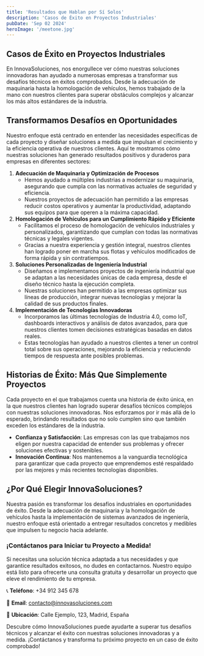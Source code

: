 ```yaml
---
title: 'Resultados que Hablan por Sí Solos'
description: 'Casos de Éxito en Proyectos Industriales'
pubDate: 'Sep 02 2024'
heroImage: '/meetone.jpg'
---
```


## Casos de Éxito en Proyectos Industriales

En InnovaSoluciones, nos enorgullece ver cómo nuestras soluciones innovadoras han ayudado a numerosas empresas a transformar sus desafíos técnicos en éxitos comprobados. Desde la adecuación de maquinaria hasta la homologación de vehículos, hemos trabajado de la mano con nuestros clientes para superar obstáculos complejos y alcanzar los más altos estándares de la industria.

## Transformamos Desafíos en Oportunidades

Nuestro enfoque está centrado en entender las necesidades específicas de cada proyecto y diseñar soluciones a medida que impulsan el crecimiento y la eficiencia operativa de nuestros clientes. Aquí te mostramos cómo nuestras soluciones han generado resultados positivos y duraderos para empresas en diferentes sectores:

1. **Adecuación de Maquinaria y Optimización de Procesos**
    - Hemos ayudado a múltiples industrias a modernizar su maquinaria, asegurando que cumpla con las normativas actuales de seguridad y eficiencia.
    - Nuestros proyectos de adecuación han permitido a las empresas reducir costos operativos y aumentar la productividad, adaptando sus equipos para que operen a la máxima capacidad.
2. **Homologación de Vehículos para un Cumplimiento Rápido y Eficiente**
    - Facilitamos el proceso de homologación de vehículos industriales y personalizados, garantizando que cumplan con todas las normativas técnicas y legales vigentes.
    - Gracias a nuestra experiencia y gestión integral, nuestros clientes han logrado poner en marcha sus flotas y vehículos modificados de forma rápida y sin contratiempos.
3. **Soluciones Personalizadas de Ingeniería Industrial**
    - Diseñamos e implementamos proyectos de ingeniería industrial que se adaptan a las necesidades únicas de cada empresa, desde el diseño técnico hasta la ejecución completa.
    - Nuestras soluciones han permitido a las empresas optimizar sus líneas de producción, integrar nuevas tecnologías y mejorar la calidad de sus productos finales.
4. **Implementación de Tecnologías Innovadoras**
    - Incorporamos las últimas tecnologías de Industria 4.0, como IoT, dashboards interactivos y análisis de datos avanzados, para que nuestros clientes tomen decisiones estratégicas basadas en datos reales.
    - Estas tecnologías han ayudado a nuestros clientes a tener un control total sobre sus operaciones, mejorando la eficiencia y reduciendo tiempos de respuesta ante posibles problemas.

## Historias de Éxito: Más Que Simplemente Proyectos

Cada proyecto en el que trabajamos cuenta una historia de éxito única, en la que nuestros clientes han logrado superar desafíos técnicos complejos con nuestras soluciones innovadoras. Nos esforzamos por ir más allá de lo esperado, brindando resultados que no solo cumplen sino que también exceden los estándares de la industria.

- **Confianza y Satisfacción**: Las empresas con las que trabajamos nos eligen por nuestra capacidad de entender sus problemas y ofrecer soluciones efectivas y sostenibles.
- **Innovación Continua**: Nos mantenemos a la vanguardia tecnológica para garantizar que cada proyecto que emprendemos esté respaldado por las mejores y más recientes tecnologías disponibles.

## ¿Por Qué Elegir InnovaSoluciones?

Nuestra pasión es transformar los desafíos industriales en oportunidades de éxito. Desde la adecuación de maquinaria y la homologación de vehículos hasta la implementación de sistemas avanzados de ingeniería, nuestro enfoque está orientado a entregar resultados concretos y medibles que impulsen tu negocio hacia adelante.

### ¡Contáctanos para Iniciar tu Proyecto a Medida!

Si necesitas una solución técnica adaptada a tus necesidades y que garantice resultados exitosos, no dudes en contactarnos. Nuestro equipo está listo para ofrecerte una consulta gratuita y desarrollar un proyecto que eleve el rendimiento de tu empresa.

📞 **Teléfono**: +34 912 345 678

📧 **Email**: [contacto@innovasoluciones.com](mailto:contacto@innovasoluciones.com)

📍 **Ubicación**: Calle Ejemplo, 123, Madrid, España

Descubre cómo InnovaSoluciones puede ayudarte a superar tus desafíos técnicos y alcanzar el éxito con nuestras soluciones innovadoras y a medida. ¡Contáctanos y transforma tu próximo proyecto en un caso de éxito comprobado!